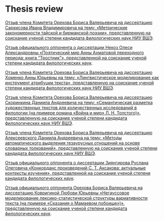 # Thesis review

<i class="fa fa-file-pdf" aria-hidden="true"></i> <a href="https://nevmenandr.github.io/portfolio/assets/pdf/sarkisov.pdf">Отзыв члена Комитета Орехова Бориса Валерьевича на диссертацию Саркисова Ивана Владимировича на тему: «Метрические закономерности тайской и бирманской поэзии», представленную на соискание ученой степени кандидата филологических наук НИУ ВШЭ</a>.

<i class="fa fa-file-pdf" aria-hidden="true"></i> <a href="https://nevmenandr.github.io/portfolio/assets/pdf/nekoz.pdf">Отзыв официального оппонента о диссертации Некоз Олеси Александровны «Поэтический мир Анны Ахматовой переходного периода: книга “Тростник”», представленной на соискание ученой степени кандидата филологических наук</a>.

<i class="fa fa-file-pdf" aria-hidden="true"></i> <a href="https://nevmenandr.github.io/portfolio/assets/pdf/khomenko.pdf">Отзыв члена Комитета Орехова Бориса Валерьевича на диссертацию Хоменко Анны Юрьевны на тему: «Лингвистическое моделирование как инструмент атрибуции текста», представленную на соискание ученой степени кандидата филологических наук НИУ ВШЭ</a>.

<i class="fa fa-file-pdf" aria-hidden="true"></i> <a href="https://nevmenandr.github.io/portfolio/assets/pdf/scores.pdf">Отзыв члена Комитета Орехова Бориса Валерьевича на диссертацию Скоринкина Даниила Андреевича на тему: «Семантическая разметка художественных текстов для количественных исследований в филологии (на примере романа «Война и мир» Л. Н. Толстого)», представленную на соискание ученой степени кандидата филологических наук НИУ ВШЭ</a>.

<i class="fa fa-file-pdf" aria-hidden="true"></i> <a href="https://nevmenandr.github.io/portfolio/assets/pdf/alexeevsky.pdf">Отзыв члена Комитета Орехова Бориса Валерьевича на диссертацию Алексеевского Даниила Андреевича на тему: «Методы автоматического выделения тезаурусных отношений на основе словарных толкований», представленную на соискание ученой степени кандидата филологических наук НИУ ВШЭ</a>.

<i class="fa fa-file-pdf" aria-hidden="true"></i> <a href="https://nevmenandr.github.io/portfolio/assets/pdf/ziyangirov.pdf">Отзыв официального оппонента о диссертации Зиянгирова Руслана Олеговича «Конкорданс произведений С. Т. Аксакова: актуальные контексты изучения», представленной на соискание ученой степени кандидата филологических наук</a>.

<i class="fa fa-file-pdf" aria-hidden="true"></i> <a href="https://nevmenandr.github.io/portfolio/assets/pdf/kovrigina.pdf">Отзыв официального оппонента Орехова Бориса Валерьевича на диссертацию Ковригиной Любови Юрьевны «Негауссовое моделирование лексико-статистической структуры вариативности текста (на примере «Сказания о Мамаевом побоище»)», представленную на соискание ученой степени кандидата филологических наук</a>.

